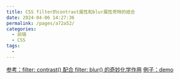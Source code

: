 ```yaml
---
title: CSS filter的contrast属性和blur属性奇特的结合
date: 2024-04-06 14:27:36
permalink: /pages/a72a52/
categories:
  - 前端
  - CSS
tags:
  - 
---
```

[参考：filter: contrast() 配合 filter: blur() 的奇妙化学作用](https://cloud.tencent.com/developer/article/2109285)
[例子：demo](https://codepen.io/wclleaf/pen/PogeoBv)